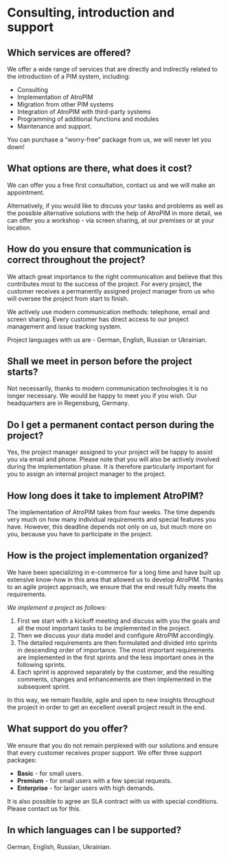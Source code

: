 # Consulting, introduction and support

  

## Which services are offered?

We offer a wide range of services that are directly and indirectly related to the introduction of a PIM system, including:

- Consulting
- Implementation of AtroPIM
- Migration from other PIM systems
- Integration of AtroPIM with third-party systems
- Programming of additional functions and modules
- Maintenance and support.

You can purchase a “worry-free” package from us, we will never let you down!


## What options are there, what does it cost?

We can offer you a free first consultation, contact us and we will make an appointment.

Alternatively, if you would like to discuss your tasks and problems as well as the possible alternative solutions with the help of AtroPIM in more detail, we can offer you a workshop - via screen sharing, at our premises or at your location.


## How do you ensure that communication is correct throughout the project?

We attach great importance to the right communication and believe that this contributes most to the success of the project. For every project, the customer receives a permanently assigned project manager from us who will oversee the project from start to finish.

We actively use modern communication methods: telephone, email and screen sharing. Every customer has direct access to our project management and issue tracking system.

Project languages with us are - German, English, Russian or Ukrainian.



## Shall we meet in person before the project starts?

Not necessarily, thanks to modern communication technologies it is no longer necessary. We would be happy to meet you if you wish. Our headquarters are in Regensburg, Germany.


## Do I get a permanent contact person during the project?

Yes, the project manager assigned to your project will be happy to assist you via email and phone. Please note that you will also be actively involved during the implementation phase. It is therefore particularly important for you to assign an internal project manager to the project.
  

## How long does it take to implement AtroPIM?

The implementation of AtroPIM takes from four weeks. The time depends very much on how many individual requirements and special features you have. However, this deadline depends not only on us, but much more on you, because you have to participate in the project.


## How is the project implementation organized?

We have been specializing in e-commerce for a long time and have built up extensive know-how in this area that allowed us to develop AtroPIM. Thanks to an agile project approach, we ensure that the end result fully meets the requirements.

*We implement a project as follows:*

1. First we start with a kickoff meeting and discuss with you the goals and all the most important tasks to be implemented in the project.
2. Then we discuss your data model and configure AtroPIM accordingly.
3. The detailed requirements are then formulated and divided into sprints in descending order of importance. The most important requirements are implemented in the first sprints and the less important ones in the following sprints.
4. Each sprint is approved separately by the customer, and the resulting comments, changes and enhancements are then implemented in the subsequent sprint.

In this way, we remain flexible, agile and open to new insights throughout the project in order to get an excellent overall project result in the end.

  

## What support do you offer?

We ensure that you do not remain perplexed with our solutions and ensure that every customer receives proper support. We offer three support packages:

- **Basic** - for small users.
- **Premium** - for small users with a few special requests.
- **Enterprise** - for larger users with high demands.

It is also possible to agree an SLA contract with us with special conditions. Please contact us for this.



## In which languages can I be supported?

German, English, Russian, Ukrainian.
